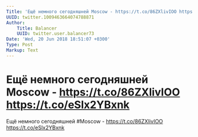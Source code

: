 ```yaml
---
Title: 'Ещё немного сегодняшней Moscow - https://t.co/86ZXlivIOO https://t.co/eSlx2YBxnk'
UUID: twitter.1009463664074788871
Author:
    Title: Balancer
    UUID: twitter.user.balancer73
Date: 'Wed, 20 Jun 2018 18:51:07 +0300'
Type: Post
Markup: Text
---
```


# Ещё немного сегодняшней Moscow - https://t.co/86ZXlivIOO https://t.co/eSlx2YBxnk

Ещё немного сегодняшней #Moscow - https://t.co/86ZXlivIOO
https://t.co/eSlx2YBxnk